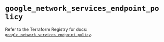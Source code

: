 # `google_network_services_endpoint_policy`

Refer to the Terraform Registry for docs: [`google_network_services_endpoint_policy`](https://registry.terraform.io/providers/hashicorp/google-beta/6.25.0/docs/resources/google_network_services_endpoint_policy).
